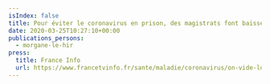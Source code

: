 ```yaml
---
isIndex: false
title: Pour éviter le coronavirus en prison, des magistrats font baisser la pression carcé
date: 2020-03-25T10:27:10+00:00
publications_persons:
  - morgane-le-hir
press:
  title: France Info
  url: https://www.francetvinfo.fr/sante/maladie/coronavirus/on-vide-locean-a-la-petite-cuillere-pour-eviter-le-coronavirus-en-prison-des-magistrats-font-baisser-la-pression-carcerale_3883819.html
---
```

